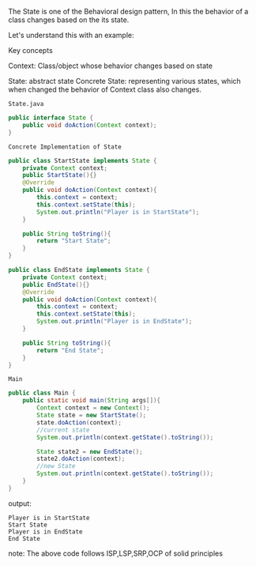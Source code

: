 The State is one of the Behavioral design pattern, In this the behavior of a class changes based on the its state.

Let's understand this with an example:

Key concepts

Context: Class/object whose behavior changes based on state

State: abstract state
Concrete State: representing various states, which when changed the behavior of Context class also changes.


`State.java`

```java
public interface State {
    public void doAction(Context context);
}
```

`Concrete Implementation of State`

```java
public class StartState implements State {
    private Context context;
    public StartState(){}
    @Override
    public void doAction(Context context){
        this.context = context;
        this.context.setState(this);
        System.out.println("Player is in StartState");
    }

    public String toString(){
        return "Start State";
    }
}

public class EndState implements State {
    private Context context;
    public EndState(){}
    @Override
    public void doAction(Context context){
        this.context = context;
        this.context.setState(this);
        System.out.println("Player is in EndState");
    }

    public String toString(){
        return "End State";
    } 
}

```

`Main`

```java
public class Main {
    public static void main(String args[]){
        Context context = new Context();
        State state = new StartState();
        state.doAction(context);
        //current state
        System.out.println(context.getState().toString());

        State state2 = new EndState();
        state2.doAction(context);
        //new State
        System.out.println(context.getState().toString());
    }
}
```

output:

```output:
Player is in StartState
Start State
Player is in EndState
End State
```

note: The above code follows ISP,LSP,SRP,OCP of solid principles

